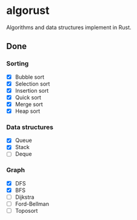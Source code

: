# algorust

Algorithms and data structures implement in Rust.

## Done
### Sorting
- [x] Bubble sort
- [x] Selection sort
- [x] Insertion sort
- [x] Quick sort
- [x] Merge sort
- [x] Heap sort

### Data structures
- [x] Queue
- [x] Stack
- [ ] Deque

### Graph
- [x] DFS
- [x] BFS
- [ ] Dijkstra
- [ ] Ford-Bellman
- [ ] Toposort